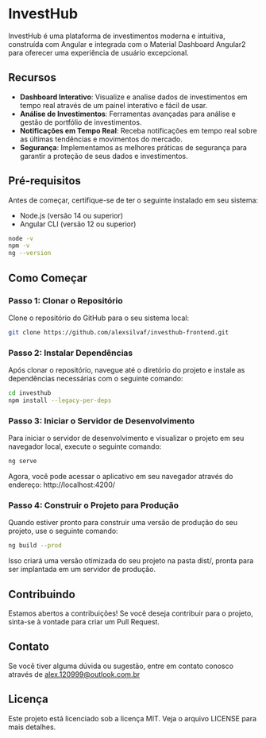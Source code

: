# InvestHub

InvestHub é uma plataforma de investimentos moderna e intuitiva, construída com Angular e integrada com o Material Dashboard Angular2 para oferecer uma experiência de usuário excepcional.

## Recursos

- **Dashboard Interativo**: Visualize e analise dados de investimentos em tempo real através de um painel interativo e fácil de usar.
- **Análise de Investimentos**: Ferramentas avançadas para análise e gestão de portfólio de investimentos.
- **Notificações em Tempo Real**: Receba notificações em tempo real sobre as últimas tendências e movimentos do mercado.
- **Segurança**: Implementamos as melhores práticas de segurança para garantir a proteção de seus dados e investimentos.

## Pré-requisitos

Antes de começar, certifique-se de ter o seguinte instalado em seu sistema:

- Node.js (versão 14 ou superior)
- Angular CLI (versão 12 ou superior)
```sh
node -v
npm -v
ng --version
```

## Como Começar

### Passo 1: Clonar o Repositório

Clone o repositório do GitHub para o seu sistema local:

```sh
git clone https://github.com/alexsilvaf/investhub-frontend.git
```

### Passo 2: Instalar Dependências

Após clonar o repositório, navegue até o diretório do projeto e instale as dependências necessárias com o seguinte comando:

```sh
cd investhub
npm install --legacy-per-deps
```

### Passo 3: Iniciar o Servidor de Desenvolvimento

Para iniciar o servidor de desenvolvimento e visualizar o projeto em seu navegador local, execute o seguinte comando:

```sh
ng serve 
```

Agora, você pode acessar o aplicativo em seu navegador através do endereço: http://localhost:4200/

### Passo 4: Construir o Projeto para Produção

Quando estiver pronto para construir uma versão de produção do seu projeto, use o seguinte comando:

```sh
ng build --prod
```

Isso criará uma versão otimizada do seu projeto na pasta dist/, pronta para ser implantada em um servidor de produção.

## Contribuindo
Estamos abertos a contribuições! Se você deseja contribuir para o projeto, sinta-se à vontade para criar um Pull Request.

## **Contato**
Se você tiver alguma dúvida ou sugestão, entre em contato conosco através de alex.120999@outlook.com.br

## Licença
Este projeto está licenciado sob a licença MIT. Veja o arquivo LICENSE para mais detalhes.
